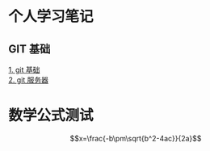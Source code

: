 <script type="text/javascript" src="https://cdnjs.cloudflare.com/ajax/libs/mathjax/2.7.1/MathJax.js"></script>
# 个人学习笔记

## GIT 基础

[1. git 基础](GIT/git_foundation.md)  
[2. git 服务器](GIT/git_service.md)  

# 数学公式测试
$$x=\frac{-b\pm\sqrt{b^2-4ac}}{2a}$$
